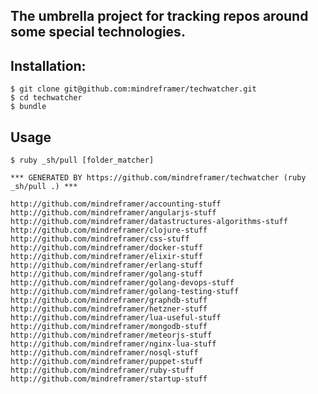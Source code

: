 ## The umbrella project for tracking repos around some special technologies.


## Installation:

    $ git clone git@github.com:mindreframer/techwatcher.git
    $ cd techwatcher
    $ bundle

## Usage

    $ ruby _sh/pull [folder_matcher]


<!-- PROJECTS_LIST_START -->
    *** GENERATED BY https://github.com/mindreframer/techwatcher (ruby _sh/pull .) *** 

    http://github.com/mindreframer/accounting-stuff
    http://github.com/mindreframer/angularjs-stuff
    http://github.com/mindreframer/datastructures-algorithms-stuff
    http://github.com/mindreframer/clojure-stuff
    http://github.com/mindreframer/css-stuff
    http://github.com/mindreframer/docker-stuff
    http://github.com/mindreframer/elixir-stuff
    http://github.com/mindreframer/erlang-stuff
    http://github.com/mindreframer/golang-stuff
    http://github.com/mindreframer/golang-devops-stuff
    http://github.com/mindreframer/golang-testing-stuff
    http://github.com/mindreframer/graphdb-stuff
    http://github.com/mindreframer/hetzner-stuff
    http://github.com/mindreframer/lua-useful-stuff
    http://github.com/mindreframer/mongodb-stuff
    http://github.com/mindreframer/meteorjs-stuff
    http://github.com/mindreframer/nginx-lua-stuff
    http://github.com/mindreframer/nosql-stuff
    http://github.com/mindreframer/puppet-stuff
    http://github.com/mindreframer/ruby-stuff
    http://github.com/mindreframer/startup-stuff
<!-- PROJECTS_LIST_END -->
